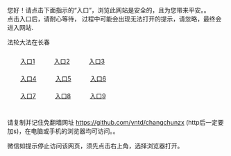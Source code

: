 您好！请点击下面指示的“入口”，浏览此网站是安全的，且为您带来平安。。 <br/>
点击入口后，请耐心等待， 过程中可能会出现无法打开的提示，请忽略，最终会进入网站. </br>

法轮大法在长春<br/>
<div style="padding:10px"><a style="margin:20px" target="_blank" href="https://d2pn3mctbes3p1.cloudfront.net/2Qpsp?wuvwv" id="ccLink1" rel="nofollow">入口1</a> <a target="_blank" style="margin:20px" href="https://d2z7cprzb85i7r.cloudfront.net/2Qpsp?decxxcg" id="ccLink2" rel="nofollow">入口2</a> <a style="margin:20px" target="_blank" href="https://dnvv48a40dnf8.cloudfront.net/2Qpsp?ztddduey" id="ccLink3" rel="nofollow">入口3</a></div>

<div style="padding:10px" ><a style="margin:20px" target="_blank" href="https://d2pn3mctbes3p1.cloudfront.net/2Qpsp?wuvwv" id="ccLink4" rel="nofollow">入口4</a> <a style="margin:20px" href="https://d2z7cprzb85i7r.cloudfront.net/2Qpsp?decxxcg" target="_blank" id="ccLink5" rel="nofollow">入口5</a> <a style="margin:20px" href="https://dnvv48a40dnf8.cloudfront.net/2Qpsp?ztddduey" target="_blank" id="ccLink6" rel="nofollow">入口6</a></div>

<div style="padding:10px"><a style="margin:20px" target="_blank" href="https://d2pn3mctbes3p1.cloudfront.net/2Qpsp?wuvwv" id="ccLink7" rel="nofollow">入口7</a> <a style="margin:20px" href="https://d2z7cprzb85i7r.cloudfront.net/2Qpsp?decxxcg" target="_blank" id="ccLink8" rel="nofollow">入口8</a> <a style="margin:20px" target="_blank" href="https://dnvv48a40dnf8.cloudfront.net/2Qpsp?ztddduey" id="ccLink9" rel="nofollow">入口9</a></div>

<br/>



请复制并记住免翻墙网址 https://github.com/yntd/changchunzx (http后一定要加s)，在电脑或手机的浏览器均可访问。。<br/>

微信如提示停止访问该网页，须先点击右上角，选择浏览器打开。
